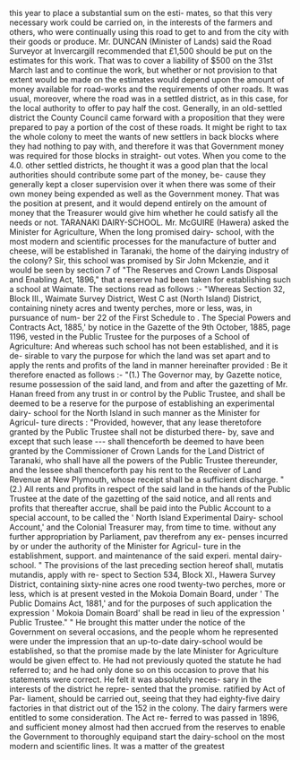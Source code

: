 this year to place a substantial sum on the esti- mates, so that this very necessary work could be carried on, in the interests of the farmers and others, who were continually using this road to get to and from the city with their goods or produce. Mr. DUNCAN (Minister of Lands) said the Road Surveyor at Invercargill recommended that £1,500 should be put on the estimates for this work. That was to cover a liability of $500 on the 31st March last and to continue the work, but whether or not provision to that extent would be made on the estimates would depend upon the amount of money available for road-works and the requirements of other roads. It was usual, moreover, where the road was in a settled district, as in this case, for the local authority to offer to pay half the cost. Generally, in an old-settled district the County Council came forward with a proposition that they were prepared to pay a portion of the cost of these roads. It might be right to tax the whole colony to meet the wants of new settlers in back blocks where they had nothing to pay with, and therefore it was that Government money was required for those blocks in straight- out votes. When you come to the 4.0. other settled districts, he thought it was a good plan that the local authorities should contribute some part of the money, be- cause they generally kept a closer supervision over it when there was some of their own money being expended as well as the Government money. That was the position at present, and it would depend entirely on the amount of money that the Treasurer would give him whether he could satisfy all the needs or not. TARANAKI DAIRY-SCHOOL. Mr. McGUIRE (Hawera) asked the Minister for Agriculture, When the long promised dairy- school, with the most modern and scientific processes for the manufacture of butter and cheese, will be established in Taranaki, the home of the dairying industry of the colony? Sir, this school was promised by Sir John Mckenzie, and it would be seen by section 7 of "The Reserves and Crown Lands Disposal and Enabling Act, 1896," that a reserve had been taken for establishing such a school at Waimate. The sections read as follows :- "Whereas Section 32, Block III., Waimate Survey District, West C ast (North Island) District, containing ninety acres and twenty perches, more or less, was, in pursuance of num- ber 22 of the First Schedule to . The Special Powers and Contracts Act, 1885,' by notice in the Gazette of the 9th October, 1885, page 1196, vested in the Public Trustee for the purposes of a School of Agriculture: And whereas such school has not been established, and it is de- sirable to vary the purpose for which the land was set apart and to apply the rents and profits of the land in manner hereinafter provided : Be it therefore enacted as follows :- "(1.) The Governor may, by Gazette notice, resume possession of the said land, and from and after the gazetting of Mr. Hanan freed from any trust in or control by the Public Trustee, and shall be deemed to be a reserve for the purpose of establishing an experimental dairy- school for the North Island in such manner as the Minister for Agricul- ture directs : "Provided, however, that any lease theretofore granted by the Public Trustee shall not be disturbed there- by, save and except that such lease --- shall thenceforth be deemed to have been granted by the Commissioner of Crown Lands for the Land District of Taranaki, who shall have all the powers of the Public Trustee thereunder, and the lessee shall thenceforth pay his rent to the Receiver of Land Revenue at New Plymouth, whose receipt shall be a sufficient discharge. "(2.) All rents and profits in respect of the said land in the hands of the Public Trustee at the date of the gazetting of the said notice, and all rents and profits that thereafter accrue, shall be paid into the Public Account to a special account, to be called the ' North Island Experimental Dairy- school Account,' and the Colonial Treasurer may, from time to time. without any further appropriation by Parliament, pav therefrom any ex- penses incurred by or under the authority of the Minister for Agricul- ture in the establishment, support. and maintenance of the said experi. mental dairy-school. " The provisions of the last preceding section hereof shall, mutatis mutandis, apply with re- spect to Section 534, Block XI., Hawera Survey District, containing sixty-nine acres one rood twenty-two perches, more or less, which is at present vested in the Mokoia Domain Board, under ' The Public Domains Act, 1881,' and for the purposes of such application the expression ' Mokoia Domain Board' shall be read in lieu of the expression ' Public Trustee." " He brought this matter under the notice of the Government on several occasions, and the people whom he represented were under the impression that an up-to-date dairy-school would be established, so that the promise made by the late Minister for Agriculture would be given effect to. He had not previously quoted the statute he had referred to; and he had only done so on this occasion to prove that his statements were correct. He felt it was absolutely neces- sary in the interests of the district he repre- sented that the promise. ratified by Act of Par- liament, should be carried out, seeing that they had eighty-five dairy factories in that district out of the 152 in the colony. The dairy farmers were entitled to some consideration. The Act re- ferred to was passed in 1896, and sufficient money almost had then accrued from the reserves to enable the Government to thoroughly equipand start the dairy-school on the most modern and scientific lines. It was a matter of the greatest 